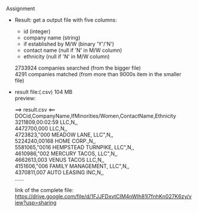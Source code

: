 Assignment

 - Result:
   get a output file with five columns: 
      - id (integer)
      - company name (string) 
      - if established by M/W (binary 'Y'/'N')
      - contact name (null if 'N' in M/W column)
      - ethnicity (null if 'N' in M/W column) 
   
   2733924  companies searched (from the bigger file)  
   4291  companies matched (from more than 9000s item in the smaller file)

 - result file:(.csv)
   104 MB  
   preview:
   
   ==> result.csv <==
   DOCid,CompanyName,IfMinorities/Women,ContactName,Ethnicity  
   3211809,00:02:59 LLC,N,,  
   4472700,000 LLC,N,,  
   4723823,"000 MEADOW LANE, LLC",N,,  
   5224240,00168 HOME CORP.,N,,  
   5581065,"0016 HEMPSTEAD TURNPIKE, LLC",N,,  
   4610986,"002 MERCURY TACOS, LLC",N,,  
   4662613,003 VENUS TACOS LLC,N,,  
   4151606,"006 FAMILY MANAGEMENT, LLC",N,,  
   4370811,007 AUTO LEASING INC,N,,  
   ......  
   
   link of the complete file: https://drive.google.com/file/d/1FJJFDxvtCIM4nWIh81l7fnhKn027K6zy/view?usp=sharing
   
   
 
